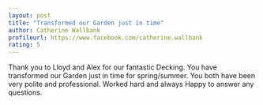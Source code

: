 ```yaml
---
layout: post
title: "Transformed our Garden just in time"
author: Catherine Wallbank
profileurl: https://www.facebook.com/catherine.wallbank
rating: 5
---
```

Thank you to Lloyd and Alex for our fantastic Decking. You have transformed our Garden just in time for spring/summer.
You both have been very polite and professional. Worked hard and always Happy to answer any questions.
